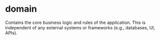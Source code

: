 # domain

Contains the core business logic and rules of the application. This is
independent of any external systems or frameworks (e.g., databases, UI, APIs).
